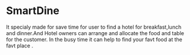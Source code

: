 # SmartDine
It specialy made for save time for user to find a hotel for breakfast,lunch and dinner.And Hotel owners can arrange and allocate the food and table for the customer.
In the busy time it  can help to find your favt food at the favt place .
